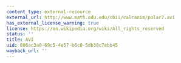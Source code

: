 ```yaml
---
content_type: external-resource
external_url: http://www.math.odu.edu/cbii/calcanim/polar7.avi
has_external_license_warning: true
license: https://en.wikipedia.org/wiki/All_rights_reserved
status: ''
title: AVI
uid: 806ac3a0-69c5-4e57-b6c0-5db38c7ebb45
wayback_url: ''
---
```

